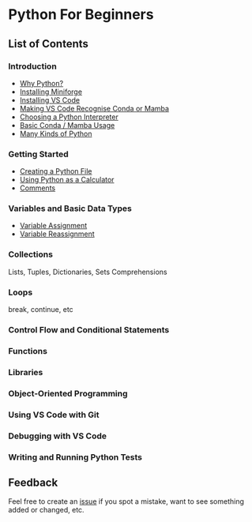 # Python For Beginners

## List of Contents

### Introduction

- [Why Python?](introduction.md#why-python)
- [Installing Miniforge](introduction.md#installing-miniforge)
- [Installing VS Code](introduction.md#installing-vscode)
- [Making VS Code Recognise Conda or Mamba](introduction.md#making-vscode-recognise-conda-or-mamba)
- [Choosing a Python Interpreter](introduction.md#choosing-a-python-interpreter)
- [Basic Conda / Mamba Usage](introduction.md#basic-conda--mamba-usage)
- [Many Kinds of Python](introduction.md#many-kinds-of-python)

### Getting Started

- [Creating a Python File](getting-started.md#creating-a-python-file)
- [Using Python as a Calculator](getting-started.md#using-python-as-a-calculator)
- [Comments](getting-started.md#comments)

### Variables and Basic Data Types

- [Variable Assignment](variables.md#variable-assignment)
- [Variable Reassignment](variables.md#variable-reassignment)

### Collections

Lists, Tuples, Dictionaries, Sets
Comprehensions

### Loops

break, continue, etc

### Control Flow and Conditional Statements

### Functions

### Libraries

### Object-Oriented Programming

### Using VS Code with Git

### Debugging with VS Code

### Writing and Running Python Tests

## Feedback

Feel free to create an [issue](https://github.com/creativetechnologylab/python-for-beginners/issues) if you spot a mistake, want to see something added or changed, etc.
